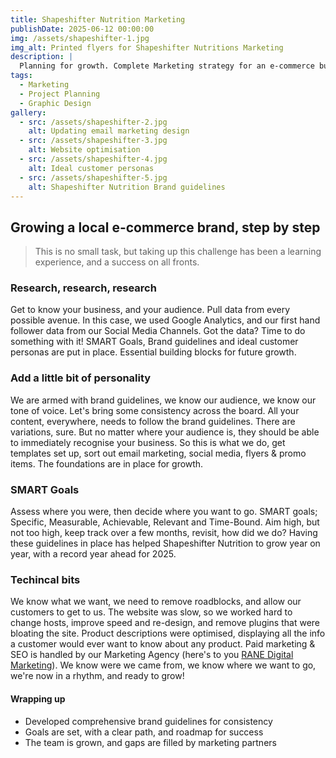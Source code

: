 ```yaml
---
title: Shapeshifter Nutrition Marketing
publishDate: 2025-06-12 00:00:00
img: /assets/shapeshifter-1.jpg
img_alt: Printed flyers for Shapeshifter Nutritions Marketing
description: |
  Planning for growth. Complete Marketing strategy for an e-commerce business.
tags:
  - Marketing
  - Project Planning
  - Graphic Design
gallery:
  - src: /assets/shapeshifter-2.jpg
    alt: Updating email marketing design
  - src: /assets/shapeshifter-3.jpg
    alt: Website optimisation
  - src: /assets/shapeshifter-4.jpg
    alt: Ideal customer personas
  - src: /assets/shapeshifter-5.jpg
    alt: Shapeshifter Nutrition Brand guidelines
---
```


## Growing a local e-commerce brand, step by step 

> This is no small task, but taking up this challenge has been a learning experience, and a success on all fronts.

### Research, research, research 
Get to know your business, and your audience. Pull data from every possible avenue. In this case, we used Google Analytics, and our first hand follower data from our Social Media Channels. Got the data? Time to do something with it!
SMART Goals, Brand guidelines and ideal customer personas are put in place. Essential building blocks for future growth.

### Add a little bit of personality 
We are armed with brand guidelines, we know our audience, we know our tone of voice. Let's bring some consistency across the board. All your content, everywhere, needs to follow the brand guidelines. There are variations, sure. But no matter where your audience is, they should be able to immediately recognise your business. So this is what we do, get templates set up, sort out email marketing, social media, flyers & promo items. The foundations are in place for growth.

### SMART Goals 
Assess where you were, then decide where you want to go. SMART goals; Specific, Measurable, Achievable, Relevant and Time-Bound. Aim high, but not too high, keep track over a few months, revisit, how did we do? Having these guidelines in place has helped Shapeshifter Nutrition to grow year on year, with a record year ahead for 2025.

### Techincal bits  
We know what we want, we need to remove roadblocks, and allow our customers to get to us. The website was slow, so we worked hard to change hosts, improve speed and re-design, and remove plugins that were bloating the site. Product descriptions were optimised, displaying all the info a customer would ever want to know about any product. Paid marketing & SEO is handled by our Marketing Agency (here's to you <a href="https://makeitrane.com/">RANE Digital Marketing</a>). We know were we came from, we know where we want to go, we're now in a rhythm, and ready to grow!

#### Wrapping up  
- Developed comprehensive brand guidelines for consistency  
- Goals are set, with a clear path, and roadmap for success  
- The team is grown, and gaps are filled by marketing partners